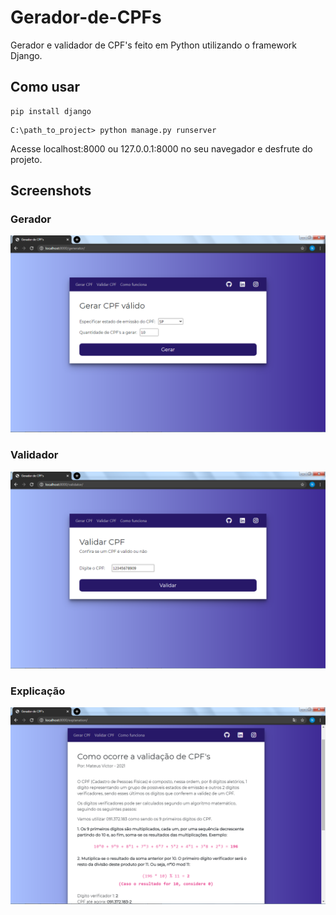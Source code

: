 # Gerador-de-CPFs
Gerador e validador de CPF's feito em Python utilizando o framework Django.

## Como usar
```
pip install django
```
```
C:\path_to_project> python manage.py runserver
```
Acesse localhost:8000 ou 127.0.0.1:8000 no seu navegador e desfrute do projeto.


## Screenshots
### Gerador
<img src="https://github.com/mateusvictor/gerador-de-cpfs/blob/main/screenshots/generator.png"></img>

### Validador
<img src="https://github.com/mateusvictor/gerador-de-cpfs/blob/main/screenshots/validator.png"></img>

### Explicação
<img src="https://github.com/mateusvictor/gerador-de-cpfs/blob/main/screenshots/explanation.png"></img>
